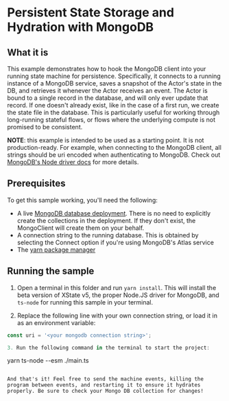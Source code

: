 # Persistent State Storage and Hydration with MongoDB

## What it is

This example demonstrates how to hook the MongoDB client into your running state machine for persistence.
Specifically, it connects to a running instance of a MongoDB service, saves a snapshot of the Actor's state in the DB, and retrieves it whenever the Actor receives an event.
The Actor is bound to a single record in the database, and will only ever update that record.
If one doesn't already exist, like in the case of a first run, we create the state file in the database.
This is particularly useful for working through long-running stateful flows, or flows where the underlying compute is not promised to be consistent.

**NOTE**: this example is intended to be used as a starting point. It is not production-ready. For example, when connecting to the MongoDB client, all strings should be uri encoded when authenticating to MongoDB. Check out [MongoDB's Node driver docs](https://www.mongodb.com/docs/drivers/node/current/fundamentals/authentication/mechanisms/) for more details.

## Prerequisites

To get this sample working, you'll need the following:

- A live [MongoDB database deployment](https://www.mongodb.com/docs/atlas/create-connect-deployments/). There is no need to explicitly create the collections in the deployment. If they don't exist, the MongoClient will create them on your behalf.
- A connection string to the running database. This is obtained by selecting the Connect option if you're using MongoDB's Atlas service
- The [yarn package manager](https://yarnpkg.com/)

## Running the sample

1. Open a terminal in this folder and run `yarn install`. This will install the beta version of XState v5, the proper Node.JS driver for MongoDB, and `ts-node` for running this sample in your terminal.

2. Replace the following line with your own connection string, or load it in as an environment variable:

```ts
const uri = '<your mongodb connection string>';

3. Run the following command in the terminal to start the project:

```
yarn ts-node --esm ./main.ts
```

And that's it! Feel free to send the machine events, killing the program between events, and restarting it to ensure it hydrates properly. Be sure to check your Mongo DB collection for changes!
